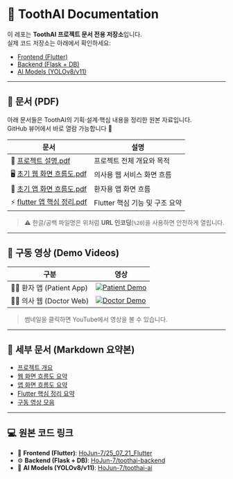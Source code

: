 # 🦷 ToothAI Documentation

이 레포는 **ToothAI 프로젝트 문서 전용 저장소**입니다.  
실제 코드 저장소는 아래에서 확인하세요:

- [Frontend (Flutter)](https://github.com/HoJun-7/25_07_21_Flutter)
- [Backend (Flask + DB)](https://github.com/HoJun-7/toothai-backend)
- [AI Models (YOLOv8/v11)](https://github.com/HoJun-7/toothai-ai)

<hr/>

## 📑 문서 (PDF)

아래 문서들은 ToothAI의 기획·설계·핵심 내용을 정리한 원본 자료입니다.  
GitHub 뷰어에서 바로 열람 가능합니다 📑

| 문서 | 설명 |
|---|---|
| 📄 [프로젝트 설명.pdf](./docs/pdf/%ED%94%84%EB%A1%9C%EC%A0%9D%ED%8A%B8%20%EC%84%A4%EB%AA%85.pdf) | 프로젝트 전체 개요와 목적 |
| 🖥️ [초기 웹 화면 흐름도.pdf](./docs/pdf/%EC%B4%88%EA%B8%B0%20%EC%9B%B9%20%ED%99%94%EB%A9%B4%20%ED%9D%90%EB%A6%84%EB%8F%84.pdf) | 의사용 웹 서비스 화면 흐름 |
| 📱 [초기 앱 화면 흐름도.pdf](./docs/pdf/%EC%B4%88%EA%B8%B0%20%EC%95%B1%20%ED%99%94%EB%A9%B4%20%ED%9D%90%EB%A6%84%EB%8F%84.pdf) | 환자용 앱 화면 흐름 |
| ⚡ [flutter 앱 핵심 정리.pdf](./docs/pdf/flutter%20%EC%95%B1%20%ED%95%B5%EC%8B%AC%20%EC%A0%95%EB%A6%AC.pdf) | Flutter 핵심 기능 및 구조 요약 |

> ⚠️ 한글/공백 파일명은 위처럼 **URL 인코딩**(`%20`)을 사용하면 안전하게 열립니다.

<hr/>

## 🎥 구동 영상 (Demo Videos)

| 구분 | 영상 |
|---|---|
| 🧑‍🦷 환자 앱 (Patient App) | [![Patient Demo](https://img.youtube.com/vi/iyhG9KH39nU/0.jpg)](https://youtu.be/iyhG9KH39nU) |
| 👨‍⚕️ 의사 웹 (Doctor Web) | [![Doctor Demo](https://img.youtube.com/vi/Mhwuo9oW2wA/0.jpg)](https://youtu.be/Mhwuo9oW2wA) |

> 썸네일을 클릭하면 YouTube에서 영상을 볼 수 있습니다.

<hr/>

## 🔗 세부 문서 (Markdown 요약본)

- [프로젝트 개요](./docs/overview.md)
- [웹 화면 흐름도 요약](./docs/web_flow.md)
- [앱 화면 흐름도 요약](./docs/app_flow.md)
- [Flutter 핵심 정리 요약](./docs/flutter_core.md)
- [구동 영상 모음](./docs/video/video.md)

<hr/>

## 💻 원본 코드 링크

- 📱 **Frontend (Flutter)**: [HoJun-7/25_07_21_Flutter](https://github.com/HoJun-7/25_07_21_Flutter)  
- ⚙️ **Backend (Flask + DB)**: [HoJun-7/toothai-backend](https://github.com/HoJun-7/toothai-backend)  
- 🤖 **AI Models (YOLOv8/v11)**: [HoJun-7/toothai-ai](https://github.com/HoJun-7/toothai-ai)
